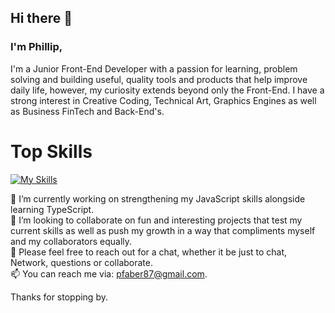 ## Hi there 👋
<h3>I'm Phillip,</h3>
I'm a Junior Front-End Developer with a passion for learning, problem solving and building useful, quality tools and products that help improve daily life, however, my curiosity extends beyond only the Front-End.
I have a strong interest in Creative Coding, Technical Art, Graphics Engines as well as Business FinTech and Back-End's.

<h1>Top Skills</h1>

[![My Skills](https://skillicons.dev/icons?i=js,html,css,vite,wordpress)](https://skillicons.dev)

🔭 I’m currently working on strengthening my JavaScript skills alongside learning TypeScript.<br>
👯 I’m looking to collaborate on fun and interesting projects that test my current skills as well as push my growth in a way that compliments myself and my collaborators equally.<br> 
💬 Please feel free to reach out for a chat, whether it be just to chat, Network, questions or collaborate.<br>
📫 You can reach me via: pfaber87@gmail.com.

  Thanks for stopping by.
